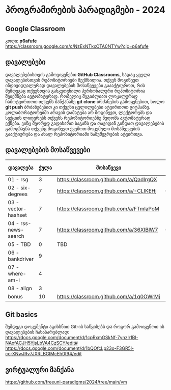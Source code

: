 # პროგრამირების პარადიგმები - 2024

## Google Classroom
კოდი: **p6afufe**  
https://classroom.google.com/c/NzExNTkxOTA0NTYw?cjc=p6afufe


## დავალებები
დავალებებისთვის გამოვიყენებთ **GitHub Classrooms**, სადაც ყველა დავალებისთვის რეპოზიტორიები შექმნილია. თქვენ მოგიწევთ ინდივიდუალურად დავალებების მოსაწვევები გაააქტიუროთ, რის შემდეგაც თქვენთვის განკუთვნილი პერსონალური რეპოზიტორია შეიქმნება ავტომატურად. რომელიც შეგიძლიათ ლოკალურად ჩამოტვირთოთ თქვენს მანქანაზე **git clone** ბრძანების გამოყენებით, ხოლო **git push** ბრძანებებით კი თქვენი ცვლილებები ატვირთოთ გიტჰაბზე. კოლაბორატორებში არავის დამატება არ მოგიწევთ, ლექტორებს და სექციის ლიდერებს თქვენს რეპოზიტორიებზე წვდომა ავტომატურად ექნება. ვინც მეორედ გადიხართ საგანს და თავიდან გინდათ დავალებების გამოგზავნა თქვენც მოგიწევთ ქვემოთ მოცემული მოსაწვევების გააქტიურება და ახალ რეპოზიტორიაში ნამუშევრების ატვირთვა.

## დავალებების მოსაწვევები
| დავალება | ქულა | მოსაწვევი | ჩაბარების თარიღი |
|----------|------|-----------|------------------|
| 01 - rsg | 3 | https://classroom.github.com/a/QadlrgQX | 24/09/2024 |
| 02 - six-degrees | 7 | https://classroom.github.com/a/-CLIKEHj | 07/10/2024 |
| 03 - vector-hashset | 7 | https://classroom.github.com/a/FTmlaPoM | 23/10/2024 |
| 04 - rss-news-search | 7 | https://classroom.github.com/a/36XIBlW7 | 05/12/2024 |
| 05 - TBD | 0 | TBD |  |
| 06 - bankdriver | 9 |  |  |
| 07 - where-am-i | 4 |  |  |
| 08 - align | 3 |  |  |
| bonus | 10 | https://classroom.github.com/a/1q0OWrMj |  |

## Git basics
შემდეგი დოკუმენტი აგიხსნით Git-ის საწყისებს და როგორ გამოიყენოთ ის დავალებების ჩასაბარებლად: https://docs.google.com/document/d/1cpRxmGSkNf-7ynzIr1Bl-NAxfACJH5YjsLbVA4CzSCY/edit#  
https://docs.google.com/document/d/1bQOfcLp23o-F3GR5l-ccrXNwJRv7JXRLBGIMcEh0t94/edit

## ვირტუალური მანქანა
https://github.com/freeuni-paradigms/2024/tree/main/vm
